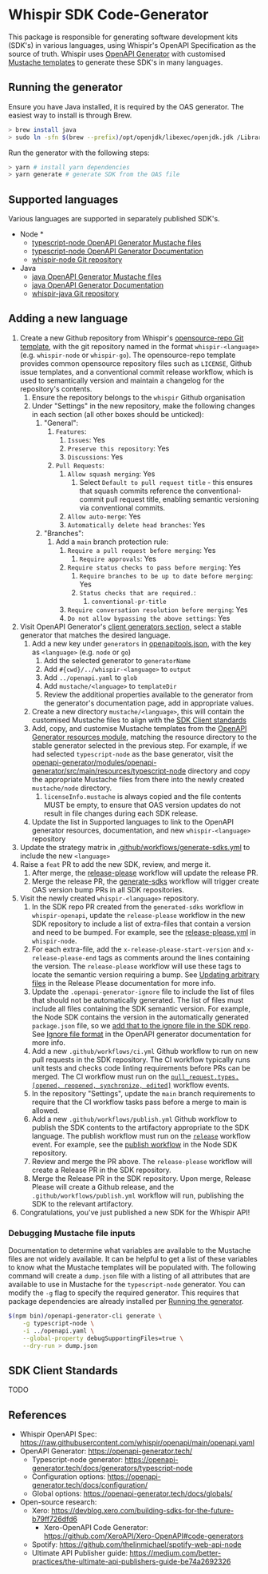 # Whispir SDK Code-Generator

This package is responsible for generating software development kits (SDK's) in various languages, using Whispir's OpenAPI Specification as the source of truth. Whispir uses [OpenAPI Generator](https://openapi-generator.tech/) with customised [Mustache templates](https://mustache.github.io/) to generate these SDK's in many languages.

## Running the generator

Ensure you have Java installed, it is required by the OAS generator. The easiest way to install is through Brew.
```bash
> brew install java
> sudo ln -sfn $(brew --prefix)/opt/openjdk/libexec/openjdk.jdk /Library/Java/JavaVirtualMachines/openjdk.jdk # symlink the Java runtime
```

Run the generator with the following steps:

```bash
> yarn # install yarn dependencies
> yarn generate # generate SDK from the OAS file
```

## Supported languages

Various languages are supported in separately published SDK's.

* Node
  * 
  * [typescript-node OpenAPI Generator Mustache files](https://github.com/OpenAPITools/openapi-generator/tree/master/modules/openapi-generator/src/main/resources/typescript-node)
  * [typescript-node OpenAPI Generator Documentation](https://openapi-generator.tech/docs/generators/typescript-node)
  * [whispir-node Git repository](https://github.com/whispir/whispir-node)
* Java
  * [java OpenAPI Generator Mustache files](https://github.com/OpenAPITools/openapi-generator/tree/master/modules/openapi-generator/src/main/resources/java)
  * [java OpenAPI Generator Documentation](https://openapi-generator.tech/docs/generators/java)
  * [whispir-java Git repository](https://github.com/whispir/whispir-java)

## Adding a new language

1. Create a new Github repository from Whispir's [opensource-repo Git template](https://github.com/whispir/opensource-repo), with the git repository named in the format `whispir-<language>` (e.g. `whispir-node` or `whispir-go`). The opensource-repo template provides common opensource repository files such as `LICENSE`, Github issue templates, and a conventional commit release workflow, which is used to semantically version and maintain a changelog for the repository's contents.
   1. Ensure the repository belongs to the `whispir` Github organisation
   2. Under "Settings" in the new repository, make the following changes in each section (all other boxes should be unticked):
      1. "General":
         1. `Features`:
            1. `Issues`: Yes
            2. `Preserve this repository`: Yes
            3. `Discussions`: Yes
         2. `Pull Requests`:
            1. `Allow squash merging`: Yes
               1. Select `Default to pull request title` - this ensures that squash commits reference the conventional-commit pull request title, enabling semantic versioning via conventional commits.
            2. `Allow auto-merge`: Yes
            3. `Automatically delete head branches`: Yes
      2. "Branches":
         1. Add a `main` branch protection rule:
            1. `Require a pull request before merging`: Yes
               1. `Require approvals`: Yes
            2. `Require status checks to pass before merging`: Yes
               1. `Require branches to be up to date before merging`: Yes
               2. `Status checks that are required.`:
                  1. `conventional-pr-title`
            3. `Require conversation resolution before merging`: Yes
            4. `Do not allow bypassing the above settings`: Yes
2. Visit OpenAPI Generator's [client generators section](https://openapi-generator.tech/docs/generators#client-generators), select a stable generator that matches the desired language.
   1. Add a new key under `generators` in [openapitools.json](./openapitools.json), with the key as `<language>` (e.g. `node` or `go`)
      1. Add the selected generator to `generatorName`
      2. Add `#{cwd}/../whispir-<language>` to `output`
      3. Add `../openapi.yaml` to `glob`
      4. Add `mustache/<language>` to `templateDir`
      5. Review the additional properties available to the generator from the generator's documentation page, add in appropriate values.
   2. Create a new directory `mustache/<language>`, this will contain the customised Mustache files to align with the [SDK Client standards](#sdk-client-standards)
   3. Add, copy, and customise Mustache templates from the [OpenAPI Generator resources module](https://github.com/OpenAPITools/openapi-generator/tree/master/modules/openapi-generator/src/main/resources), matching the resource directory to the stable generator selected in the previous step. For example, if we had selected `typescript-node` as the base generator, visit the [openapi-generator/modules/openapi-generator/src/main/resources/typescript-node](https://github.com/OpenAPITools/openapi-generator/tree/master/modules/openapi-generator/src/main/resources/typescript-node) directory and copy the appropriate Mustache files from there into the newly created `mustache/node` directory.
      1. `licenseInfo.mustache` is always copied and the file contents MUST be empty, to ensure that OAS version updates do not result in file changes during each SDK release.
   4. Update the list in Supported languages to link to the OpenAPI generator resources, documentation, and new `whispir-<language>` repository
3. Update the strategy matrix in [.github/workflows/generate-sdks.yml](../.github/workflows/generate-sdks.yml) to include the new `<language>`
4. Raise a `feat` PR to add the new SDK, review, and merge it.
   1. After merge, the [release-please](../.github/workflows/release-please.yml) workflow will update the release PR.
   2. Merge the release PR, the [generate-sdks](../.github/workflows/generate-sdks.yml) workflow will trigger create OAS version bump PRs in all SDK repositories.
5. Visit the newly created `whispir-<language>` repository.
   1. In the SDK repo PR created from the `generated-sdks` workflow in `whispir-openapi`, update the `release-please` workflow in the new SDK repository to include a list of extra-files that contain a version and need to be bumped. For example, see the [release-please.yml](https://github.com/whispir/whispir-node/blob/faf5f708caeb3f638b6dbe05dae8d08bbe2cfc98/.github/workflows/release-please.yml#L17) in `whispir-node`.
   2. For each extra-file, add the `x-release-please-start-version` and `x-release-please-end` tags as comments around the lines containing the version. The `release-please` workflow will use these tags to locate the semantic version requiring a bump. See [Updating arbitrary files](https://github.com/googleapis/release-please/blob/09ae5a2fb84e8189a9e23dce93b3d16cfdc7e228/docs/customizing.md#updating-arbitrary-files) in the Release Please documentation for more info.
   3. Update the `.openapi-generator-ignore` file to include the list of files that should not be automatically generated. The list of files must include all files containing the SDK semantic version. For example, the Node SDK contains the version in the automatically generated `package.json` file, so we [add that to the ignore file in the SDK repo](https://github.com/whispir/whispir-node/blob/faf5f708caeb3f638b6dbe05dae8d08bbe2cfc98/.openapi-generator-ignore#L25). See [Ignore file format](https://github.com/OpenAPITools/openapi-generator/blob/01f0763ec3b72b8a3ce0f4ad77713d876702f070/docs/customization.md#ignore-file-format) in the OpenAPI generator documentation for more info.
   4. Add a new `.github/workflows/ci.yml` Github workflow to run on new pull requests in the SDK repository. The CI workflow typically runs unit tests and checks code linting requirements before PRs can be merged. The CI workflow must run on the [`pull_request.types.[opened, reopened, synchronize, edited]`](https://docs.github.com/en/actions/using-workflows/events-that-trigger-workflows#pull_request) workflow events.
   5. In the repository "Settings", update the `main` branch requirements to require that the CI workflow tasks pass before a merge to main is allowed.
   6. Add a new `.github/workflows/publish.yml` Github workflow to publish the SDK contents to the artifactory appropriate to the SDK language. The publish workflow must run on the [`release`](https://docs.github.com/en/actions/using-workflows/events-that-trigger-workflows#release) workflow event. For example, see the [publish workflow](https://github.com/whispir/whispir-node/blob/faf5f708caeb3f638b6dbe05dae8d08bbe2cfc98/.github/workflows/publish.yml) in the Node SDK repository.
   7. Review and merge the PR above. The `release-please` workflow will create a Release PR in the SDK repository.
   8. Merge the Release PR in the SDK repository. Upon merge, Release Please will create a Github release, and the `.github/workflows/publish.yml` workflow will run, publishing the SDK to the relevant artifactory.
6. Congratulations, you've just published a new SDK for the Whispir API!

### Debugging Mustache file inputs

Documentation to determine what variables are available to the Mustache files are not widely available. It can be helpful to get a list of these variables to know what the Mustache templates will be populated with. The following command will create a `dump.json` file with a listing of all attributes that are available to use in Mustache for the `typescript-node` generator. You can modify the `-g` flag to specify the required generator. This requires that package dependencies are already installed per [Running the generator](#running-the-generator).

```bash
$(npm bin)/openapi-generator-cli generate \
    -g typescript-node \
    -i ../openapi.yaml \
    --global-property debugSupportingFiles=true \
    --dry-run > dump.json
```

## SDK Client Standards

TODO

## References

* Whispir OpenAPI Spec: https://raw.githubusercontent.com/whispir/openapi/main/openapi.yaml
* OpenAPI Generator: https://openapi-generator.tech/
  * Typescript-node generator: https://openapi-generator.tech/docs/generators/typescript-node
  * Configuration options: https://openapi-generator.tech/docs/configuration/
  * Global options: https://openapi-generator.tech/docs/globals/
* Open-source research:
  * Xero: https://devblog.xero.com/building-sdks-for-the-future-b79ff726dfd6
    * Xero-OpenAPI Code Generator: https://github.com/XeroAPI/Xero-OpenAPI#code-generators
  * Spotify: https://github.com/thelinmichael/spotify-web-api-node
  * Ultimate API Publisher guide: https://medium.com/better-practices/the-ultimate-api-publishers-guide-be74a2692326
